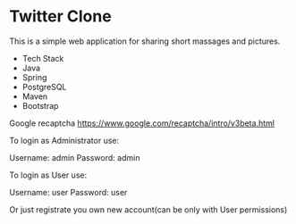 
# Twitter Clone

This is a simple web application for sharing short massages and pictures.

* Tech Stack
* Java
* Spring
* PostgreSQL
* Maven
* Bootstrap

Google recaptcha https://www.google.com/recaptcha/intro/v3beta.html

To login as Administrator use:

Username: admin
Password: admin

To login as User use:

Username: user
Password: user

Or just registrate you own new account(can be only with User permissions)
